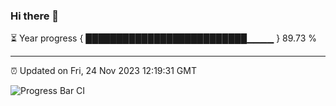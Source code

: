 ### Hi there 👋

⏳ Year progress { ██████████████████████████▁▁▁▁ } 89.73 %

---

⏰ Updated on Fri, 24 Nov 2023 12:19:31 GMT

![Progress Bar CI](https://github.com/liununu/liununu/workflows/Progress%20Bar%20CI/badge.svg)
